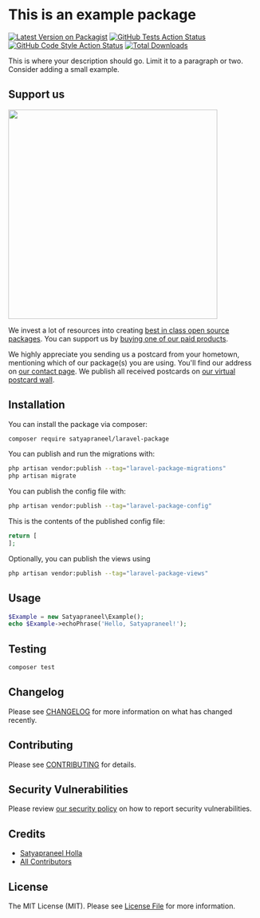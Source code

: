 # This is an example package

[![Latest Version on Packagist](https://img.shields.io/packagist/v/satyapraneel/laravel-package.svg?style=flat-square)](https://packagist.org/packages/satyapraneel/laravel-package)
[![GitHub Tests Action Status](https://img.shields.io/github/actions/workflow/status/satyapraneel/laravel-package/run-tests.yml?branch=main&label=tests&style=flat-square)](https://github.com/satyapraneel/laravel-package/actions?query=workflow%3Arun-tests+branch%3Amain)
[![GitHub Code Style Action Status](https://img.shields.io/github/actions/workflow/status/satyapraneel/laravel-package/fix-php-code-style-issues.yml?branch=main&label=code%20style&style=flat-square)](https://github.com/satyapraneel/laravel-package/actions?query=workflow%3A"Fix+PHP+code+style+issues"+branch%3Amain)
[![Total Downloads](https://img.shields.io/packagist/dt/satyapraneel/laravel-package.svg?style=flat-square)](https://packagist.org/packages/satyapraneel/laravel-package)

This is where your description should go. Limit it to a paragraph or two. Consider adding a small example.

## Support us

[<img src="https://github-ads.s3.eu-central-1.amazonaws.com/laravel-package.jpg?t=1" width="419px" />](https://spatie.be/github-ad-click/laravel-package)

We invest a lot of resources into creating [best in class open source packages](https://spatie.be/open-source). You can support us by [buying one of our paid products](https://spatie.be/open-source/support-us).

We highly appreciate you sending us a postcard from your hometown, mentioning which of our package(s) you are using. You'll find our address on [our contact page](https://spatie.be/about-us). We publish all received postcards on [our virtual postcard wall](https://spatie.be/open-source/postcards).

## Installation

You can install the package via composer:

```bash
composer require satyapraneel/laravel-package
```

You can publish and run the migrations with:

```bash
php artisan vendor:publish --tag="laravel-package-migrations"
php artisan migrate
```

You can publish the config file with:

```bash
php artisan vendor:publish --tag="laravel-package-config"
```

This is the contents of the published config file:

```php
return [
];
```

Optionally, you can publish the views using

```bash
php artisan vendor:publish --tag="laravel-package-views"
```

## Usage

```php
$Example = new Satyapraneel\Example();
echo $Example->echoPhrase('Hello, Satyapraneel!');
```

## Testing

```bash
composer test
```

## Changelog

Please see [CHANGELOG](CHANGELOG.md) for more information on what has changed recently.

## Contributing

Please see [CONTRIBUTING](CONTRIBUTING.md) for details.

## Security Vulnerabilities

Please review [our security policy](../../security/policy) on how to report security vulnerabilities.

## Credits

- [Satyapraneel Holla](https://github.com/satyapraneel)
- [All Contributors](../../contributors)

## License

The MIT License (MIT). Please see [License File](LICENSE.md) for more information.

